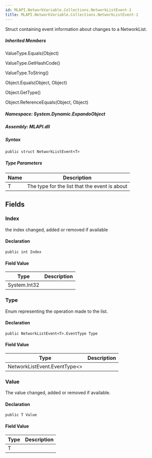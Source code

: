 ```yaml
---  
id: MLAPI.NetworkVariable.Collections.NetworkListEvent-1  
title: MLAPI.NetworkVariable.Collections.NetworkListEvent-1  
---
```


<div class="markdown level0 summary">

Struct containing event information about changes to a NetworkList.

</div>

<div class="markdown level0 conceptual">

</div>

<div class="inheritedMembers">

##### Inherited Members

<div>

ValueType.Equals(Object)

</div>

<div>

ValueType.GetHashCode()

</div>

<div>

ValueType.ToString()

</div>

<div>

Object.Equals(Object, Object)

</div>

<div>

Object.GetType()

</div>

<div>

Object.ReferenceEquals(Object, Object)

</div>

</div>

##### **Namespace**: System.Dynamic.ExpandoObject

##### **Assembly**: MLAPI.dll

##### Syntax

    public struct NetworkListEvent<T>

##### Type Parameters

| Name | Description                                   |
|------|-----------------------------------------------|
| T    | The type for the list that the event is about |

## Fields

### Index

<div class="markdown level1 summary">

the index changed, added or removed if available

</div>

<div class="markdown level1 conceptual">

</div>

#### Declaration

    public int Index

#### Field Value

| Type         | Description |
|--------------|-------------|
| System.Int32 |             |

### Type

<div class="markdown level1 summary">

Enum representing the operation made to the list.

</div>

<div class="markdown level1 conceptual">

</div>

#### Declaration

    public NetworkListEvent<T>.EventType Type

#### Field Value

| Type                               | Description |
|------------------------------------|-------------|
| NetworkListEvent.EventType&lt;&gt; |             |

### Value

<div class="markdown level1 summary">

The value changed, added or removed if available.

</div>

<div class="markdown level1 conceptual">

</div>

#### Declaration

    public T Value

#### Field Value

| Type | Description |
|------|-------------|
| T    |             |

